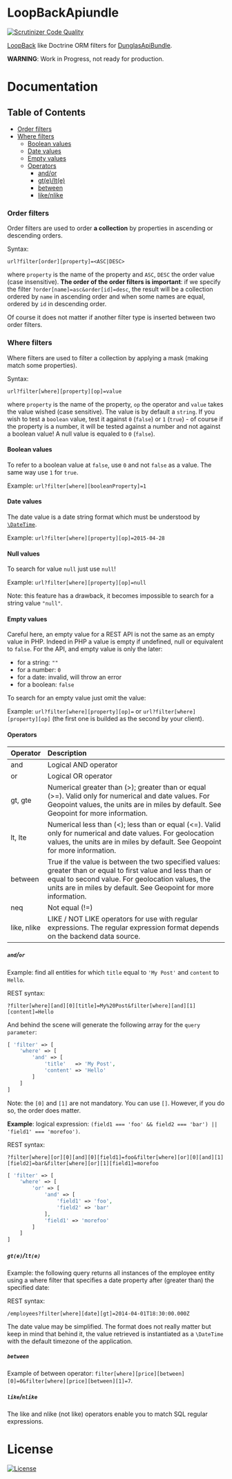 # LoopBackApiundle

[![Scrutinizer Code Quality](https://scrutinizer-ci.com/g/theofidry/LoopBackApiBundle/badges/quality-score.png?b=master)](https://scrutinizer-ci.com/g/theofidry/LoopBackApiBundle/?branch=master)

[LoopBack](http://loopback.io/) like Doctrine ORM filters for [DunglasApiBundle](https://github.com/dunglas/DunglasApiBundle).

**WARNING**: Work in Progress, not ready for production.

# Documentation

## Table of Contents

* [Order filters](#order-filters)
* [Where filters](#where-filters)
  * [Boolean values](#boolean-values)
  * [Date values](#date-values)
  * [Empty values](#empty-values)
  * [Operators](#operators)
    * [and/or](#andor)
    * [gt(e)/lt(e)](#gtelte)
    * [between](#between)
    * [like/nlike](#likenlike)

### Order filters

Order filters are used to order **a collection** by properties in ascending or descending orders.

Syntax:
```
url?filter[order][property]=<ASC|DESC>
```

where `property` is the name of the property and `ASC`, `DESC` the order value (case insensitive). **The order of the order filters is important**: if we specify the filter `?order[name]=asc&order[id]=desc`, the result will be a collection ordered by `name` in ascending order and when some names are equal, ordered by `id` in descending order.

Of course it does not matter if another filter type is inserted between two order filters.

### Where filters

Where filters are used to filter a collection by applying a mask (making match some properties).

Syntax:
```
url?filter[where][property][op]=value
```

where `property` is the name of the property, `op` the operator and `value` takes the value wished (case sensitive). The value is by default a `string`. If you wish to test a `boolean` value, test it against `0` (`false`) or `1` (`true`) - of course if the property is a number, it will be tested against a number and not against a boolean value! A null value is equaled to `0` (`false`).

#### Boolean values

To refer to a boolean value at `false`, use `0` and not `false` as a value. The same way use `1` for `true`.

Example: `url?filter[where][booleanProperty]=1`

#### Date values

The date value is a date string format which must be understood by [`\DateTime`](http://php.net/manual/fr/datetime.construct.php).

Example: `url?filter[where][property][op]=2015-04-28`

#### Null values

To search for value `null` just use `null`!

Example: `url?filter[where][property][op]=null`

Note: this feature has a drawback, it becomes impossible to search for a string value `"null"`.

#### Empty values

Careful here, an empty value for a REST API is not the same as an empty value in PHP. Indeed in PHP a value is empty if undefined, null or equivalent to `false`. For the API, and empty value is only the later:
* for a string: `""`
* for a number: `0`
* for a date: invalid, will throw an error
* for a boolean: `false`

To search for an empty value just omit the value:

Example: `url?filter[where][property][op]=` or `url?filter[where][property][op]` (the first one is builded as the second by your client).

#### Operators

| Operator | Description |
|----------|:-------------|
| and | Logical AND operator |
| or | Logical OR operator |
| gt, gte | Numerical greater than (>); greater than or equal (>=). Valid only for numerical and date values. For Geopoint values, the units are in miles by default. See Geopoint for more information. |
| lt, lte | Numerical less than (<); less than or equal (<=). Valid only for numerical and date values. For geolocation values, the units are in miles by default. See Geopoint for more information. |
| between | True if the value is between the two specified values: greater than or equal to first value and less than or equal to second value. For geolocation values, the units are in miles by default. See Geopoint for more information. |
| neq | Not equal (!=) |
| like, nlike | LIKE / NOT LIKE operators for use with regular expressions. The regular expression format depends on the backend data source. |

##### `and`/`or`

Example: find all entities for which `title` equal to `'My Post'` and `content` to `Hello`.

REST syntax:

`?filter[where][and][0][title]=My%20Post&filter[where][and][1][content]=Hello`

And behind the scene will generate the following array for the `query parameter`:

```php
[ 'filter' => [
    'where' => [
        'and' => [
            'title'   => 'My Post',
            'content' => 'Hello'
        ]
    ]
]
````

Note: the `[0]` and `[1]` are not mandatory. You can use `[]`. However, if you do so, the order does matter.

**Example**: logical expression: `(field1 === 'foo' && field2 === 'bar') || 'field1' === 'morefoo')`.

REST syntax:

`?filter[where][or][0][and][0][field1]=foo&filter[where][or][0][and][1][field2]=bar&filter[where][or][1][field1]=morefoo`

```php
[ 'filter' => [
    'where' => [
        'or' => [
            'and' => [
                'field1' => 'foo',
                'field2' => 'bar'
            ],
            'field1' => 'morefoo'
        ]
    ]
]
````

##### `gt(e)`/`lt(e)`

Example: the following query returns all instances of the employee entity using a where filter that specifies a date property after (greater than) the specified date:

REST syntax:

`/employees?filter[where][date][gt]=2014-04-01T18:30:00.000Z`

The date value may be simplified. The format does not really matter but keep in mind that behind it, the value retrieved is instantiated as a `\DateTime` with the default timezone of the application.

##### `between`

Example of between operator: `filter[where][price][between][0]=0&filter[where][price][between][1]=7`.

##### `like`/`nlike`

The like and nlike (not like) operators enable you to match SQL regular expressions.

[1]: https://github.com/dunglas/DunglasApiBundle

# License

[![License](https://img.shields.io/packagist/l/doctrine/orm.svg?style=flat-square)](https://github.com/theofidry/LoopBackApiBundle/edit/master/LICENSE)
